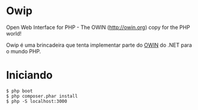 # Owip
Open Web Interface for PHP - The OWIN (http://owin.org) copy for the PHP world!

Owip é uma brincadeira que tenta implementar parte do [OWIN](http://owin.org) do .NET para
o mundo PHP.

# Iniciando

```shell
$ php boot
$ php composer.phar install
$ php -S localhost:3000
```
